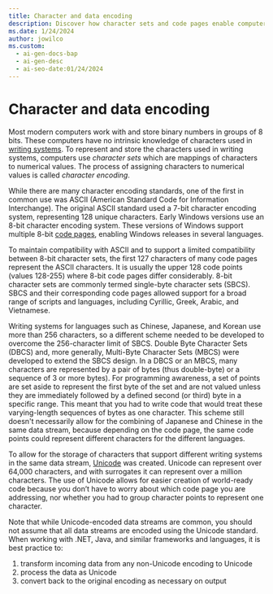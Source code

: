 ```yaml
---
title: Character and data encoding
description: Discover how character sets and code pages enable computers to represent and store characters used in writing systems.
ms.date: 1/24/2024
author: jowilco
ms.custom:
  - ai-gen-docs-bap
  - ai-gen-desc
  - ai-seo-date:01/24/2024
---
```


# Character and data encoding

Most modern computers work with and store binary numbers in groups of 8 bits. These computers have no intrinsic knowledge of characters used in [writing systems](../fonts-layout/writing-systems.md). To represent and store the characters used in writing systems, computers use *character sets* which are mappings of characters to numerical values. The process of assigning characters to numerical values is called *character encoding*.

While there are many character encoding standards, one of the first in common use was ASCII (American Standard Code for Information Interchange). The original ASCII standard used a 7-bit character encoding system, representing 128 unique characters. Early Windows versions use an 8-bit character encoding system. These versions of Windows support multiple 8-bit [code pages](code-pages.md), enabling Windows releases in several languages.

To maintain compatibility with ASCII and to support a limited compatibility between 8-bit character sets, the first 127 characters of many code pages represent the ASCII characters. It is usually the upper 128 code points (values 128-255) where 8-bit code pages differ considerably. 8-bit character sets are commonly termed single-byte character sets (SBCS). SBCS and their corresponding code pages allowed support for a broad range of scripts and languages, including Cyrillic, Greek, Arabic, and Vietnamese.

Writing systems for languages such as Chinese, Japanese, and Korean use more than 256 characters, so a different scheme needed to be developed to overcome the 256-character limit of SBCS. Double Byte Character Sets (DBCS) and, more generally, Multi-Byte Character Sets (MBCS) were developed to extend the SBCS design. In a DBCS or an MBCS, many characters are represented by a pair of bytes (thus double-byte) or a sequence of 3 or more bytes). For programming awareness, a set of points are set aside to represent the first byte of the set and are not valued unless they are immediately followed by a defined second (or third) byte in a specific range. This meant that you had to write code that would treat these varying-length sequences of bytes as one character. This scheme still doesn't necessarily allow for the combining of Japanese and Chinese in the same data stream, because depending on the code page, the same code points could represent different characters for the different languages.

To allow for the storage of characters that support different writing systems in the same data stream, [Unicode](unicode-standard.md) was created. Unicode can represent over 64,000 characters, and with surrogates it can represent over a million characters. The use of Unicode allows for easier creation of world-ready code because you don’t have to worry about which code page you are addressing, nor whether you had to group character points to represent one character.

Note that while Unicode-encoded data streams are common, you should not assume that all data streams are encoded using the Unicode standard. When working with .NET, Java, and similar frameworks and languages, it is best practice to:

1. transform incoming data from any non-Unicode encoding to Unicode
1. process the data as Unicode
1. convert back to the original encoding as necessary on output
